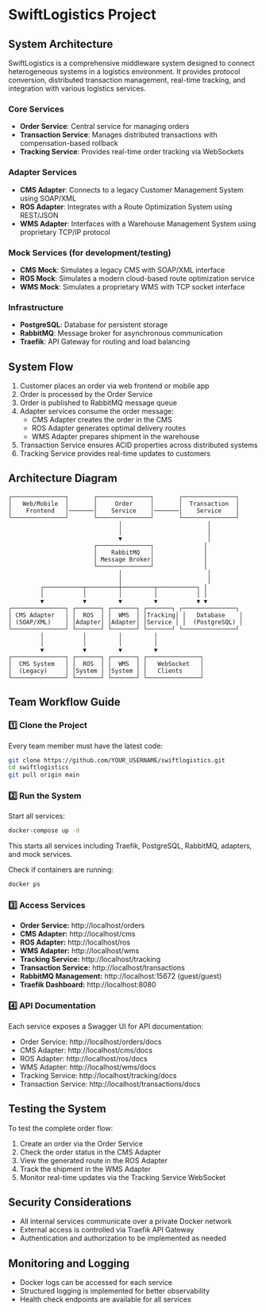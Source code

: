 # SwiftLogistics Project

## System Architecture

SwiftLogistics is a comprehensive middleware system designed to connect heterogeneous systems in a logistics environment. It provides protocol conversion, distributed transaction management, real-time tracking, and integration with various logistics services.

### Core Services

- **Order Service**: Central service for managing orders
- **Transaction Service**: Manages distributed transactions with compensation-based rollback
- **Tracking Service**: Provides real-time order tracking via WebSockets

### Adapter Services

- **CMS Adapter**: Connects to a legacy Customer Management System using SOAP/XML
- **ROS Adapter**: Integrates with a Route Optimization System using REST/JSON
- **WMS Adapter**: Interfaces with a Warehouse Management System using proprietary TCP/IP protocol

### Mock Services (for development/testing)

- **CMS Mock**: Simulates a legacy CMS with SOAP/XML interface
- **ROS Mock**: Simulates a modern cloud-based route optimization service
- **WMS Mock**: Simulates a proprietary WMS with TCP socket interface

### Infrastructure

- **PostgreSQL**: Database for persistent storage
- **RabbitMQ**: Message broker for asynchronous communication
- **Traefik**: API Gateway for routing and load balancing

## System Flow

1. Customer places an order via web frontend or mobile app
2. Order is processed by the Order Service
3. Order is published to RabbitMQ message queue
4. Adapter services consume the order message:
   - CMS Adapter creates the order in the CMS
   - ROS Adapter generates optimal delivery routes
   - WMS Adapter prepares shipment in the warehouse
5. Transaction Service ensures ACID properties across distributed systems
6. Tracking Service provides real-time updates to customers

## Architecture Diagram

```
┌───────────────┐       ┌───────────────┐       ┌───────────────┐
│   Web/Mobile  │       │     Order     │       │  Transaction  │
│    Frontend   │───────│    Service    │───────│    Service    │
└───────────────┘       └───────────────┘       └───────────────┘
                               │                        │
                               │                        │
                               ▼                        │
                        ┌───────────────┐              │
                        │    RabbitMQ   │              │
                        │ Message Broker│              │
                        └───────────────┘              │
                               │                        │
                               │                        │
         ┌───────────┬─────────┼─────────┬───────────┐ │
         │           │         │         │           │ │
         ▼           ▼         ▼         ▼           ▼ ▼
┌───────────────┐ ┌───────┐ ┌───────┐ ┌───────┐ ┌───────────────┐
│ CMS Adapter   │ │  ROS  │ │  WMS  │ │Tracking│ │   Database    │
│ (SOAP/XML)    │ │Adapter│ │Adapter│ │Service │ │  (PostgreSQL) │
└───────────────┘ └───────┘ └───────┘ └───────┘ └───────────────┘
         │           │         │         │
         │           │         │         │
         ▼           ▼         ▼         ▼
┌───────────────┐ ┌───────┐ ┌───────┐ ┌───────────────┐
│  CMS System   │ │  ROS  │ │  WMS  │ │   WebSocket   │
│  (Legacy)     │ │System │ │System │ │   Clients     │
└───────────────┘ └───────┘ └───────┘ └───────────────┘
```

## Team Workflow Guide

### 1️⃣ Clone the Project

Every team member must have the latest code:

```bash
git clone https://github.com/YOUR_USERNAME/swiftlogistics.git
cd swiftlogistics
git pull origin main
```

### 2️⃣ Run the System

Start all services:

```bash
docker-compose up -d
```

This starts all services including Traefik, PostgreSQL, RabbitMQ, adapters, and mock services.

Check if containers are running:

```bash
docker ps
```

### 3️⃣ Access Services

- **Order Service:** http://localhost/orders
- **CMS Adapter:** http://localhost/cms
- **ROS Adapter:** http://localhost/ros
- **WMS Adapter:** http://localhost/wms
- **Tracking Service:** http://localhost/tracking
- **Transaction Service:** http://localhost/transactions
- **RabbitMQ Management:** http://localhost:15672 (guest/guest)
- **Traefik Dashboard:** http://localhost:8080

### 4️⃣ API Documentation

Each service exposes a Swagger UI for API documentation:

- Order Service: http://localhost/orders/docs
- CMS Adapter: http://localhost/cms/docs
- ROS Adapter: http://localhost/ros/docs
- WMS Adapter: http://localhost/wms/docs
- Tracking Service: http://localhost/tracking/docs
- Transaction Service: http://localhost/transactions/docs

## Testing the System

To test the complete order flow:

1. Create an order via the Order Service
2. Check the order status in the CMS Adapter
3. View the generated route in the ROS Adapter
4. Track the shipment in the WMS Adapter
5. Monitor real-time updates via the Tracking Service WebSocket

## Security Considerations

- All internal services communicate over a private Docker network
- External access is controlled via Traefik API Gateway
- Authentication and authorization to be implemented as needed

## Monitoring and Logging

- Docker logs can be accessed for each service
- Structured logging is implemented for better observability
- Health check endpoints are available for all services
